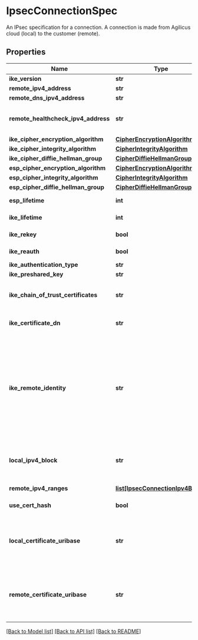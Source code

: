 # IpsecConnectionSpec

An IPsec specification for a connection. A connection is made from Agilicus cloud (local) to the customer (remote). 
## Properties
Name | Type | Description | Notes
------------ | ------------- | ------------- | -------------
**ike_version** | **str** | The IKE version | [optional] 
**remote_ipv4_address** | **str** | remote peer IPv4 address | [optional] 
**remote_dns_ipv4_address** | **str** | remote peer DNS IPv4 address | [optional] 
**remote_healthcheck_ipv4_address** | **str** | Remote peer healthcheck IPv4 address. The remote peer address must respond to ping (ICMP). This is used to validate the health of the connection.  | [optional] 
**ike_cipher_encryption_algorithm** | [**CipherEncryptionAlgorithm**](CipherEncryptionAlgorithm.md) |  | [optional] 
**ike_cipher_integrity_algorithm** | [**CipherIntegrityAlgorithm**](CipherIntegrityAlgorithm.md) |  | [optional] 
**ike_cipher_diffie_hellman_group** | [**CipherDiffieHellmanGroup**](CipherDiffieHellmanGroup.md) |  | [optional] 
**esp_cipher_encryption_algorithm** | [**CipherEncryptionAlgorithm**](CipherEncryptionAlgorithm.md) |  | [optional] 
**esp_cipher_integrity_algorithm** | [**CipherIntegrityAlgorithm**](CipherIntegrityAlgorithm.md) |  | [optional] 
**esp_cipher_diffie_hellman_group** | [**CipherDiffieHellmanGroup**](CipherDiffieHellmanGroup.md) |  | [optional] 
**esp_lifetime** | **int** | Absolute time after which an IPsec security association expires, in minutes.  | [optional] 
**ike_lifetime** | **int** | Absolute time after which an IKE security association expires, in minutes.  | [optional] 
**ike_rekey** | **bool** | Allows control of IKE rekey.  true is enabled, false is disabled.  | [optional] 
**ike_reauth** | **bool** | Allows control of IKE re-authentication.  true is enabled, false is disabled.  | [optional] 
**ike_authentication_type** | **str** | The IKE authentication type. | [optional] 
**ike_preshared_key** | **str** | ike preshared key | [optional] 
**ike_chain_of_trust_certificates** | **str** | Chain of trust certficates. Certificates are PEM encoded and are separated by a newline.  ie. A signed by B would be a string where A is first, newline, followed by B.  | [optional] 
**ike_certificate_dn** | **str** | certificate distinguished name (DN) Deprecated in favour of the generic ike_remote_identity field.  | [optional] 
**ike_remote_identity** | **str** | The identity of the remote peer. The remote peer will send credentials including this identity as part of the IKE authentication exchange.  The meaning of the identity depends on the authentication type.   - &#x60;ike_preshared_key&#x60;: This is an arbitrary value provisioned on the remote     peer, often a FQDN or email address. E.g. \&quot;vpn.my-org.example.com\&quot;.   - &#x60;certificate&#x60;: This is the distinguished name (DN) of the entity certificate     presented by the remote peer. E.g. \&quot;C&#x3D;CA; O&#x3D;Agilicus; CN&#x3D;vpn-1.ca-1.agilicus.ca\&quot;.  | [optional] 
**local_ipv4_block** | **str** | The local IP block that used by the tunnel. A tunnel requires a /30 subnet, within the following IP address ranges    192.168.0.0 -&gt; 192.168.255.252   172.16.0.0 -&gt; 172.31.255.255  | [optional] 
**remote_ipv4_ranges** | [**list[IpsecConnectionIpv4Block]**](IpsecConnectionIpv4Block.md) | One or more IP address ranges that define the peer network range.  | [optional] 
**use_cert_hash** | **bool** | Controls if certificate exchange using hash is enabled.  | [optional] 
**local_certificate_uribase** | **str** | Provides the local endpoint uri base for certificate hash lookup. See https://tools.ietf.org/html/rfc7296#section-3.6 (Hash and URL encoding). Note that since the ultimate URL is constructed through concatenation, the final &#x60;/&#x60; is important.  | [optional] 
**remote_certificate_uribase** | **str** | Provides the remote endpoint uri base for certificate hash lookup. See https://tools.ietf.org/html/rfc7296#section-3.6 (Hash and URL encoding). Note that since the ultimate URL is constructed through concatenation, the final &#x60;/&#x60; is important.  | [optional] 

[[Back to Model list]](../README.md#documentation-for-models) [[Back to API list]](../README.md#documentation-for-api-endpoints) [[Back to README]](../README.md)


